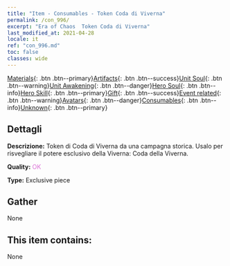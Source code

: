 ```yaml
---
title: "Item - Consumables - Token Coda di Viverna"
permalink: /con_996/
excerpt: "Era of Chaos  Token Coda di Viverna"
last_modified_at: 2021-04-28
locale: it
ref: "con_996.md"
toc: false
classes: wide
---
```

 [Materials](/ItemsIT/){: .btn .btn--primary}[Artifacts](/ItemsIT/Artifacts/){: .btn .btn--success}[Unit Soul](/ItemsIT/UnitSoul/){: .btn .btn--warning}[Unit Awakening](/ItemsIT/UnitAwakening/){: .btn .btn--danger}[Hero Soul](/ItemsIT/HeroSoul/){: .btn .btn--info}[Hero Skill](/ItemsIT/HeroSkill/){: .btn .btn--primary}[Gift](/ItemsIT/Gift/){: .btn .btn--success}[Event related](/ItemsIT/Events/){: .btn .btn--warning}[Avatars](/ItemsIT/Avatars/){: .btn .btn--danger}[Consumables](/ItemsIT/Consumables/){: .btn .btn--info}[Unknown](/ItemsIT/Unknown/){: .btn .btn--primary}

## Dettagli
 **Descrizione:** Token di Coda di Viverna da una campagna storica. Usalo per risvegliare il potere esclusivo della Viverna: Coda della Viverna.

 **Quality:** <span style="color: #DA70D6">OK</span>

 **Type:** Exclusive piece

## Gather

  None

## This item contains:

  None


